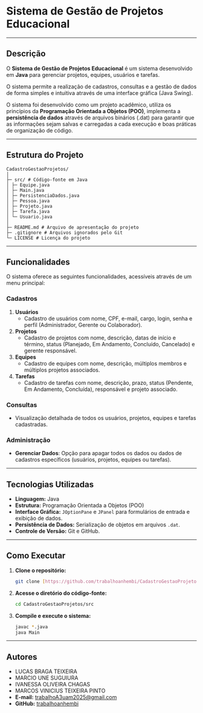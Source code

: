# Sistema de Gestão de Projetos Educacional

---

## Descrição
O **Sistema de Gestão de Projetos Educacional** é um sistema desenvolvido em **Java** para gerenciar projetos, equipes, usuários e tarefas.

O sistema permite a realização de cadastros, consultas e a gestão de dados de forma simples e intuitiva através de uma interface gráfica (Java Swing).

O sistema foi desenvolvido como um projeto acadêmico, utiliza os princípios da **Programação Orientada a Objetos (POO)**, implementa a **persistência de dados** através de arquivos binários (.dat) para garantir que as informações sejam salvas e carregadas a cada execução e boas práticas de organização de código.

---

## Estrutura do Projeto
```plaintext
CadastroGestaoProjetos/
│
├─ src/ # Código-fonte em Java
│ ├─ Equipe.java
│ ├─ Main.java
│ ├─ PersistenciaDados.java
│ ├─ Pessoa.java
│ ├─ Projeto.java
│ ├─ Tarefa.java
│ └─ Usuario.java
│
├─ README.md # Arquivo de apresentação do projeto
├─ .gitignore # Arquivos ignorados pelo Git
└─ LICENSE # Licença do projeto
```
---

## Funcionalidades
O sistema oferece as seguintes funcionalidades, acessíveis através de um menu principal:

### **Cadastros**
1. **Usuários**
    * Cadastro de usuários com nome, CPF, e-mail, cargo, login, senha e perfil (Administrador, Gerente ou Colaborador).
2. **Projetos**
    * Cadastro de projetos com nome, descrição, datas de início e término, status (Planejado, Em Andamento, Concluído, Cancelado) e gerente responsável.
3. **Equipes**
    * Cadastro de equipes com nome, descrição, múltiplos membros e múltiplos projetos associados.
4. **Tarefas**
    * Cadastro de tarefas com nome, descrição, prazo, status (Pendente, Em Andamento, Concluída), responsável e projeto associado.

### **Consultas**
* Visualização detalhada de todos os usuários, projetos, equipes e tarefas cadastradas.

### **Administração**
* **Gerenciar Dados**: Opção para apagar todos os dados ou dados de cadastros específicos (usuários, projetos, equipes ou tarefas).

---

## Tecnologias Utilizadas

* **Linguagem:** Java
* **Estrutura:** Programação Orientada a Objetos (POO)
* **Interface Gráfica:** `JOptionPane` e `JPanel` para formulários de entrada e exibição de dados.
* **Persistência de Dados:** Serialização de objetos em arquivos `.dat`.
* **Controle de Versão:** Git e GitHub.

---

## Como Executar

1.  **Clone o repositório:**
    ```bash
    git clone [https://github.com/trabalhoanhembi/CadastroGestaoProjetos.git](https://github.com/trabalhoanhembi/CadastroGestaoProjetos.git)
    ```

2.  **Acesse o diretório do código-fonte:**
    ```bash
    cd CadastroGestaoProjetos/src
    ```

3.  **Compile e execute o sistema:**
    ```bash
    javac *.java
    java Main
    ```
---

## Autores
* LUCAS BRAGA TEIXEIRA
* MARCIO UNE SUGUIURA
* IVANESSA OLIVEIRA CHAGAS
* MARCOS VINICIUS TEIXEIRA PINTO
* **E-mail:** trabalhoA3uam2025@gmail.com
* **GitHub:** [trabalhoanhembi](https://github.com/trabalhoanhembi)
